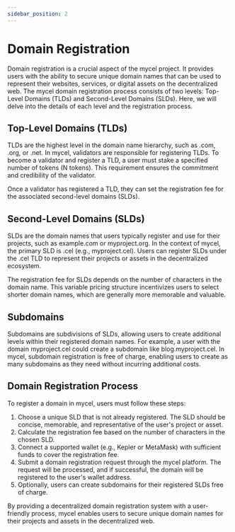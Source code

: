 ```yaml
---
sidebar_position: 2
---
```


# Domain Registration

Domain registration is a crucial aspect of the mycel project.
It provides users with the ability to secure unique domain names that can be used to represent their websites, services, or digital assets on the decentralized web. The mycel domain registration process consists of two levels: Top-Level Domains (TLDs) and Second-Level Domains (SLDs). Here, we will delve into the details of each level and the registration process.

## Top-Level Domains (TLDs)

TLDs are the highest level in the domain name hierarchy, such as .com, .org, or .net. In mycel, validators are responsible for registering TLDs. To become a validator and register a TLD, a user must stake a specified number of tokens (N tokens). This requirement ensures the commitment and credibility of the validator.

Once a validator has registered a TLD, they can set the registration fee for the associated second-level domains (SLDs).

## Second-Level Domains (SLDs)

SLDs are the domain names that users typically register and use for their projects, such as example.com or myproject.org. In the context of mycel, the primary SLD is .cel (e.g., myproject.cel). Users can register SLDs under the .cel TLD to represent their projects or assets in the decentralized ecosystem.

The registration fee for SLDs depends on the number of characters in the domain name.
This variable pricing structure incentivizes users to select shorter domain names, which are generally more memorable and valuable.

## Subdomains

Subdomains are subdivisions of SLDs, allowing users to create additional levels within their registered domain names. For example, a user with the domain myproject.cel could create a subdomain like blog.myproject.cel. In mycel, subdomain registration is free of charge, enabling users to create as many subdomains as they need without incurring additional costs.

## Domain Registration Process

To register a domain in mycel, users must follow these steps:

1. Choose a unique SLD that is not already registered. The SLD should be concise, memorable, and representative of the user's project or asset.
2. Calculate the registration fee based on the number of characters in the chosen SLD.
3. Connect a supported wallet (e.g., Kepler or MetaMask) with sufficient funds to cover the registration fee.
4. Submit a domain registration request through the mycel platform. The request will be processed, and if successful, the domain will be registered to the user's wallet address.
5. Optionally, users can create subdomains for their registered SLDs free of charge.

By providing a decentralized domain registration system with a user-friendly process, mycel enables users to secure unique domain names for their projects and assets in the decentralized web.
